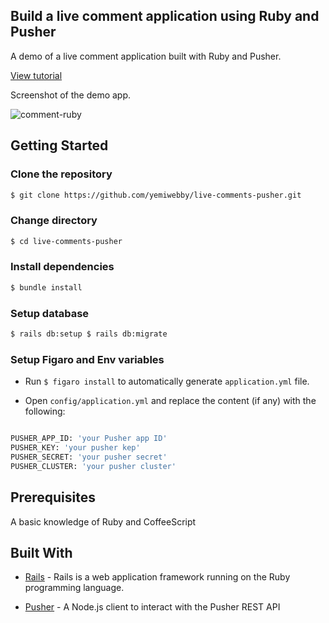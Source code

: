 ## Build a live comment application using Ruby and Pusher

A demo of a live comment application built with Ruby and Pusher.

[View tutorial](https://pusher.com/tutorials/live-comments-ruby-rails-postgresql)

Screenshot of the demo app.

![comment-ruby](https://user-images.githubusercontent.com/19610753/40324253-df9de94a-5d2f-11e8-8359-66dad05f90c0.gif)


## Getting Started
### Clone the repository
```bash
$ git clone https://github.com/yemiwebby/live-comments-pusher.git
```

### Change directory
```bash
$ cd live-comments-pusher
```

### Install dependencies
```bash
$ bundle install
```

### Setup database

```bash
$ rails db:setup $ rails db:migrate
```

### Setup Figaro and Env variables

* Run `$ figaro install` to automatically generate `application.yml` file.

* Open `config/application.yml` and replace the content (if any) with the following:

```bash

PUSHER_APP_ID: 'your Pusher app ID'
PUSHER_KEY: 'your pusher kep'
PUSHER_SECRET: 'your pusher secret'
PUSHER_CLUSTER: 'your pusher cluster'

```

## Prerequisites
A basic knowledge of Ruby and CoffeeScript

## Built With

* [Rails](https://rubyonrails.org/) - Rails is a web application framework running on the Ruby programming language.

* [Pusher](https://pusher.com/) - A Node.js client to interact with the Pusher REST API
